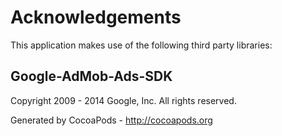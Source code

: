 # Acknowledgements
This application makes use of the following third party libraries:

## Google-AdMob-Ads-SDK

Copyright 2009 - 2014 Google, Inc. All rights reserved.

Generated by CocoaPods - http://cocoapods.org
